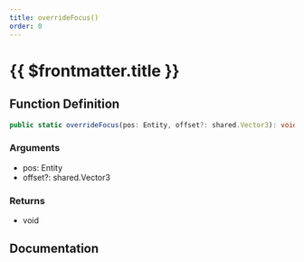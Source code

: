 ```yaml
---
title: overrideFocus()
order: 0
---
```


# {{ $frontmatter.title }}

## Function Definition

```ts
public static overrideFocus(pos: Entity, offset?: shared.Vector3): void;
```

### Arguments

* pos: Entity
* offset?: shared.Vector3

### Returns

* void

## Documentation

<!--@include: ./parts/overrideFocus.md-->
